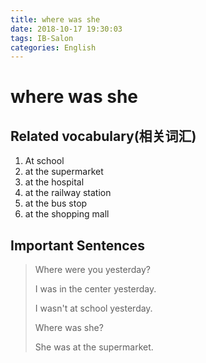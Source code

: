 ```yaml
---
title: where was she
date: 2018-10-17 19:30:03
tags: IB-Salon
categories: English
---
```


# where was she


## Related vocabulary(相关词汇)

1. At school
2. at the supermarket
3. at the hospital
4. at the railway station
5. at the bus stop
6. at the shopping mall

## Important Sentences

> Where were you yesterday?
> 
> I was in the center yesterday.
> 
> I wasn't at school yesterday.
> 
> Where was she?
> 
> She was at the supermarket.
